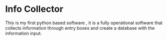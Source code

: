 # Info Collector
This is my first python based software , it is a fully operational software that collects information through entry boxes and create a database with the information input.
